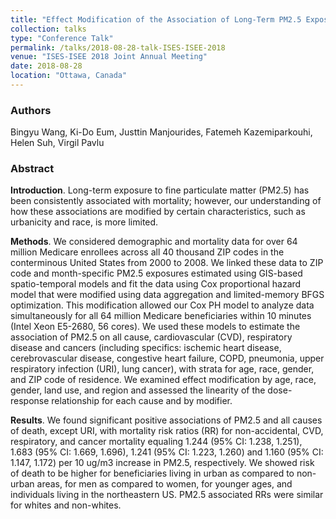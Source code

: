 ```yaml
---
title: "Effect Modification of the Association of Long-Term PM2.5 Exposure and Cause-Specific Mortality: An Analysis of 64 Million U.S. Medicare Beneficiaries"
collection: talks
type: "Conference Talk"
permalink: /talks/2018-08-28-talk-ISES-ISEE-2018
venue: "ISES-ISEE 2018 Joint Annual Meeting"
date: 2018-08-28
location: "Ottawa, Canada"
---
```


### Authors

Bingyu Wang, Ki-Do Eum, Justtin Manjourides, Fatemeh Kazemiparkouhi, Helen Suh, Virgil Pavlu

### Abstract

**Introduction**. Long-term exposure to fine particulate matter (PM2.5) has been consistently associated with mortality; however, our understanding of how these associations are modified by certain characteristics, such as urbanicity and race, is more limited.

**Methods**. We considered demographic and mortality data for over 64 million Medicare enrollees across all 40 thousand ZIP codes in the conterminous United States from 2000 to 2008. We linked these data to ZIP code and month-specific PM2.5 exposures estimated using GIS-based spatio-temporal models and fit the data using Cox proportional hazard model that were modified using data aggregation and limited-memory BFGS optimization. This modification allowed our Cox PH model to analyze data simultaneously for all 64 million Medicare beneficiaries within 10 minutes (Intel Xeon E5-2680, 56 cores). We used these models to estimate the association of PM2.5 on all cause, cardiovascular (CVD), respiratory disease and cancers (including specifics: ischemic heart disease, cerebrovascular disease, congestive heart failure, COPD, pneumonia, upper respiratory infection (URI), lung cancer), with strata for age, race, gender, and ZIP code of residence. We examined effect modification by age, race, gender, land use, and region and assessed the linearity of the dose-response relationship for each cause and by modifier.

**Results**. We found significant positive associations of PM2.5 and all causes of death, except URI, with mortality risk ratios (RR) for non-accidental, CVD, respiratory, and cancer mortality equaling 1.244 (95% CI: 1.238, 1.251), 1.683 (95% CI: 1.669, 1.696), 1.241 (95% CI: 1.223, 1.260) and 1.160 (95% CI: 1.147, 1.172) per 10 ug/m3 increase in PM2.5, respectively. We showed risk of death to be higher for beneficiaries living in urban as compared to non-urban areas, for men as compared to women, for younger ages, and individuals living in the northeastern US. PM2.5 associated RRs were similar for whites and non-whites.
